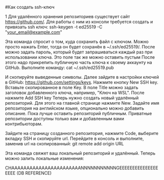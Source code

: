 #Как создать ssh-ключ

1
Для удалённого хранения репозиториев существует сайт https://github.com/.
Для работы с ним из консоли требуется создать и привязать ssh ключ:
ssh-keygen -t ed25519 -C "your_email@example.com"

Эта команда спросит о том, куда сохранить файл с ключом. Можно просто нажать Enter, тогда он будет сохранён в ~/.ssh/ed25519/.
После можно задать пароль, который будет запрашиваться каждый раз при использовании ключа. Это поле так же можно оставить пустым
После этого надо прикрепить публичную часть ключа к своему аккаунту на GitHub. Выполните команду:
cat ~/.ssh/ed25519.pub

И скопируйте выведенные символы. Далее зайдите в настройки ключей в GitHub: https://github.com/settings/keys. Нажмите кнопку New SSH key. Вставьте скопированное в поле Key. В поле Title можно задать заголовок добавленного ключа, например, "Ключ на WSL". После нажмите Add SSH key
Теперь нужно создать новый удалённый репозиторий. Для этого на главной странице нажмите New.
Задайте имя репозитория на английском языке, опционально можно добавить описание. Пока лучше оставить репозиторий публичным. Приватные репозитории доступны только вам и добавленным вами контрибьюторам.

Зайдите на страницу созданного репозитория, нажмите Code, выберите вкладку SSH и скопируйте url.
Перейдите в консоль и выполните, заменив url на скопированный:
git remote add origin URL

Эта команда свяжет ваш локальный репозиторий и удалённый. Теперь можно залить локальные изменения:


CHAAAAAAAAAAAAAAAAAAAAAAANNNNNNNNNNNGEEEEEEEEEEEEEEEEEEE
(DB REFERENCE)
